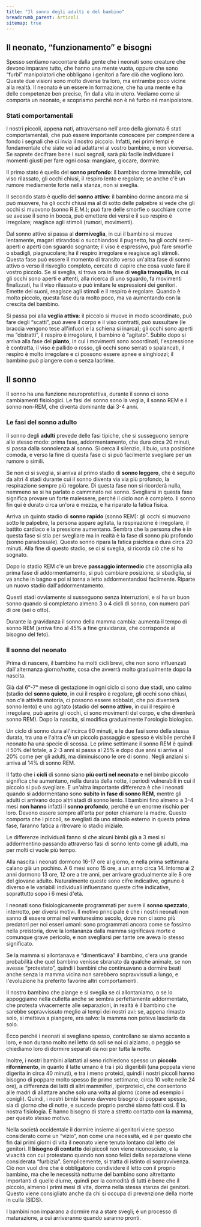 ```yaml
---
title: "Il sonno degli adulti e del bambino"
breadcrumb_parent: Articoli
sitemap: true
---
```

## Il neonato, “funzionamento” e bisogni
Spesso sentiamo raccontare dalla gente che i neonati sono creature che devono imparare tutto, che hanno una mente vuota, oppure che sono “furbi” manipolatori che obbligano i genitori a fare ciò che vogliono loro. Queste due visioni sono molto diverse tra loro, ma entrambe poco vicine alla realtà. Il neonato è un essere in formazione, che ha una mente e ha delle competenze ben precise, fin dalla vita in utero. Vediamo come si comporta un neonato, e scopriamo perché non è né furbo né manipolatore.

### Stati comportamentali
I nostri piccoli, appena nati, attraversano nell'arco della giornata 6 stati comportamentali, che può essere importante conoscere per comprendere a fondo i segnali che ci invia il nostro piccolo. Infatti, nei primi tempi è fondamentale che siate voi ad adattarvi al vostro bambino, e non viceversa. Se saprete decifrare bene i suoi segnali, sarà più facile individuare i momenti giusti per fare ogni cosa: mangiare, giocare, dormire.

Il primo stato è quello del **sonno profondo**: il bambino dorme immobile, col viso rilassato, gli occhi chiusi, il respiro lento e regolare; se anche c'è un rumore mediamente forte nella stanza, non si sveglia.

Il secondo stato è quello del **sonno attivo**: il bambino dorme ancora ma si può muovere, ha gli occhi chiusi ma al di sotto delle palpebre si vede che gli occhi si muovono (sonno R.E.M.); può fare delle smorfie o succhiare come se avesse il seno in bocca, può emettere dei versi e il suo respiro è irregolare; reagisce agli stimoli (rumori, movimenti).

Dal sonno attivo si passa al **dormiveglia**, in cui il bambino si muove lentamente, magari stirandosi o succhiandosi il pugnetto, ha gli occhi semi-aperti o aperti con sguardo sognante; il viso è espressivo, può fare smorfie o sbadigli, piagnucolare; ha il respiro irregolare e reagisce agli stimoli. Questa fase può essere il momento di transito verso un'altra fase di sonno attivo o verso il risveglio completo, cercate di capire che cosa vuole fare il vostro piccolo. Se si sveglia, si trova ora in fase di **veglia tranquilla**, in cui gli occhi sono aperti e attenti, alla ricerca di uno sguardo, fa movimenti finalizzati, ha il viso rilassato e può imitare le espressioni dei genitori. Emette dei suoni, reagisce agli stimoli e il respiro è regolare. Quando è molto piccolo, questa fase dura molto poco, ma va aumentando con la crescita del bambino.

Si passa poi alla **veglia attiva**: il piccolo si muove in modo scoordinato, può fare degli “scatti”, può avere il corpo e il viso contratti, può sussultare (le braccia vengono tese all'infuori e la schiena si inarca); gli occhi sono aperti ma “distratti”, il respiro è irregolare, il bambino è “agitato”. Subito dopo si arriva alla fase del **pianto**, in cui i movimenti sono scoordinati, l'espressione è contratta, il viso è pallido o rosso, gli occhi sono serrati o spalancati, il respiro è molto irregolare e ci possono essere apnee e singhiozzi; il bambino può piangere con o senza lacrime.

## Il sonno
Il sonno ha una funzione neuroprotettiva, durante il sonno ci sono cambiamenti fisiologici. Le fasi del sonno sono la veglia, il sonno REM e il sonno non-REM, che diventa dominante dai 3-4 anni.

### Le fasi del sonno adulto
Il sonno degli **adulti** prevede delle fasi tipiche, che si susseguono sempre allo stesso modo: prima fase, addormentamento, che dura circa 20 minuti, si passa dalla sonnolenza al sonno. Si cerca il silenzio, il buio, una posizione comoda, e verso la fine di questa fase ci si può facilmente svegliare per un rumore o simili.

Se non ci si sveglia, si arriva al primo stadio di **sonno leggero**, che è seguito da altri 4 stadi durante cui il sonno diventa via via più profondo, la respirazione sempre più regolare. Di questa fase non si ricorderà nulla, nemmeno se si ha parlato o camminato nel sonno. Svegliarsi in questa fase significa provare un forte malessere, perché il ciclo non è completo. Il sonno fin qui è durato circa un'ora e mezza, e ha riparato la fatica fisica.

Arriva un quinto stadio di **sonno rapido** (sonno REM): gli occhi si muovono sotto le palpebre, la persona appare agitata, la respirazione è irregolare, il battito cardiaco e la pressione aumentano. Sembra che la persona che è in questa fase si stia per svegliare ma in realtà è la fase di sonno più profondo (sonno paradossale). Questo sonno ripara la fatica psichica e dura circa 20 minuti. Alla fine di questo stadio, se ci si sveglia, si ricorda ciò che si ha sognato.

Dopo lo stadio REM c'è un breve **passaggio intermedio** che assomiglia alla prima fase di addormentamento, si può cambiare posizione, si sbadiglia, si va anche in bagno e poi si torna a letto addormentandosi facilmente. Riparte un nuovo stadio dall'addormentamento.

Questi stadi ovviamente si susseguono senza interruzioni, e si ha un buon sonno quando si completano almeno 3 o 4 cicli di sonno, con numero pari di ore (sei o otto).

Durante la gravidanza il sonno della mamma cambia: aumenta il tempo di sonno REM (arriva fino al 45% a fine gravidanza, che corrisponde al bisogno del feto).

### Il sonno del neonato
Prima di nascere, il bambino ha molti cicli brevi, che non sono influenzati dall'alternanza giorno/notte, cosa che avverrà molto gradualmente dopo la nascita.

Già dal 6°-7° mese di gestazione in ogni ciclo ci sono due stadi, uno calmo (stadio del **sonno quieto**, in cui il respiro è regolare, gli occhi sono chiusi, non c'è attività motoria, ci possono essere sobbalzi, che poi diventerà sonno lento) e uno agitato (stadio del **sonno attivo**, in cui il respiro è irregolare, può aprire gli occhi, ci sono movimenti del corpo, e che diventerà sonno REM). Dopo la nascita, si modifica gradualmente l'orologio biologico.

Un ciclo di sonno dura all'incirca 60 minuti, e le due fasi sono della stessa durata, tra una e l'altra c'è un piccolo passaggio e spesso è visibile perché il neonato ha una specie di scossa. Le prime settimane il sonno REM è quindi il 50% del totale, a 2-3 anni si passa al 25% e dopo due anni si arriva al 20% come per gli adulti, ma diminuiscono le ore di sonno. Negli anziani si arriva al 14% di sonno REM.

Il fatto che i **cicli** di sonno siano **più corti nel neonato** e nel bimbo piccolo significa che aumentano, nella durata della notte, i periodi vulnerabili in cui il piccolo si può svegliare. E un'altra importante differenza è che i neonati quando si addormentano sono **subito in fase di sonno REM**, mentre gli adulti ci arrivano dopo altri stadi di sonno lento. I bambini fino almeno a 3-4 mesi **non hanno** infatti il **sonno profondo**, perché è un enorme rischio per loro. Devono essere sempre all'erta per poter chiamare la madre. Questo comporta che i piccoli, se svegliati da uno stimolo esterno in questa prima fase, faranno fatica a ritrovare lo stadio iniziale.

Le differenze individuali fanno sì che alcuni bimbi già a 3 mesi si addormentino passando attraverso fasi di sonno lento come gli adulti, ma per molti ci vuole più tempo.

Alla nascita i neonati dormono 16-17 ore al giorno, e nella prima settimana calano già un pochino. A 6 mesi sono 15 ore, a un anno circa 14. Intorno ai 2 anni dormono 13 ore, 12 ore a tre anni, per arrivare gradualmente alle 8 ore del giovane adulto. Naturalmente queste sono cifre indicative, ognuno è diverso e le variabili individuali influenzano queste cifre indicative, soprattutto sopo i 6 mesi d'età.

I neonati sono fisiologicamente programmati per avere il **sonno spezzato**, interrotto, per diversi motivi. Il motivo principale è che i nostri neonati non sanno di essere ormai nel ventunesimo secolo, dove non ci sono più predatori per noi esseri umani: sono programmati ancora come se fossimo nella preistoria, dove la lontananza dalla mamma significava morte o comunque grave pericolo, e non svegliarsi per tante ore aveva lo stesso significato.

Se la mamma si allontanava e “dimenticava” il bambino, c'era una grande probabilità che quel bambino venisse sbranato da qualche animale, se non avesse “protestato”, quindi i bambini che continuavano a dormire beati anche senza la mamma vicina non sarebbero sopravvissuti a lungo, e l'evoluzione ha preferito favorire altri comportamenti.

Il nostro bambino che piange e si sveglia se ci allontaniamo, o se lo appoggiamo nella culletta anche se sembra perfettamente addormentato, che protesta vivacemente alle separazioni, in realtà è il bambino che sarebbe sopravvissuto meglio ai tempi dei nostri avi: se, appena rimasto solo, si metteva a piangere, era salvo: la mamma non poteva lasciarlo da solo.

Ecco perché i neonati si svegliano spesso, controllano se siamo accanto a loro, e non durano molto nel letto da soli se noi ci alziamo, o peggio se chiediamo loro di dormire separati da noi per tutta la notte.

Inoltre, i nostri bambini allattati al seno richiedono spesso un **piccolo rifornimento**, in quanto il latte umano è tra i più digeribili (una poppata viene digerita in circa 40 minuti), e tra i meno proteici, quindi i nostri piccoli hanno bisogno di poppare molto spesso (le prime settimane, circa 10 volte nelle 24 ore), a differenza dei latti di altri mammiferi, iperproteici, che consentono alle madri di allattare anche solo una volta al giorno (come ad esempio i conigli). Quindi, i nostri bimbi hanno davvero bisogno di poppare spesso, sia di giorno che di notte, e succede proprio perché siamo fatti così. È la nostra fisiologia. E hanno bisogno di stare a stretto contatto con la mamma, per questo stesso motivo.

Nella società occidentale il dormire insieme ai genitori viene spesso considerato come un “vizio”, non come una necessità, ed è per questo che fin dai primi giorni di vita il neonato viene tenuto lontano dal letto dei genitori. Il **bisogno di contatto** dei piccoli non viene riconosciuto, e la vivacità con cui protestano quando non sono felici della separazione viene considerata “furbizia”. Semplicemente, si tratta di istinto di sopravvivenza. Ciò non vuol dire che è obbligatorio condividere il letto con il proprio bambino, ma che le necessità notturne del bambino sono altrettanto importanti di quelle diurne, quindi per la comodità di tutti è bene che il piccolo, almeno i primi mesi di vita, dorma nella stessa stanza dei genitori. Questo viene consigliato anche da chi si occupa di prevenzione della morte in culla (SIDS).

I bambini non imparano a dormire ma a stare svegli; è un processo di maturazione, a cui arriveranno quando saranno pronti.